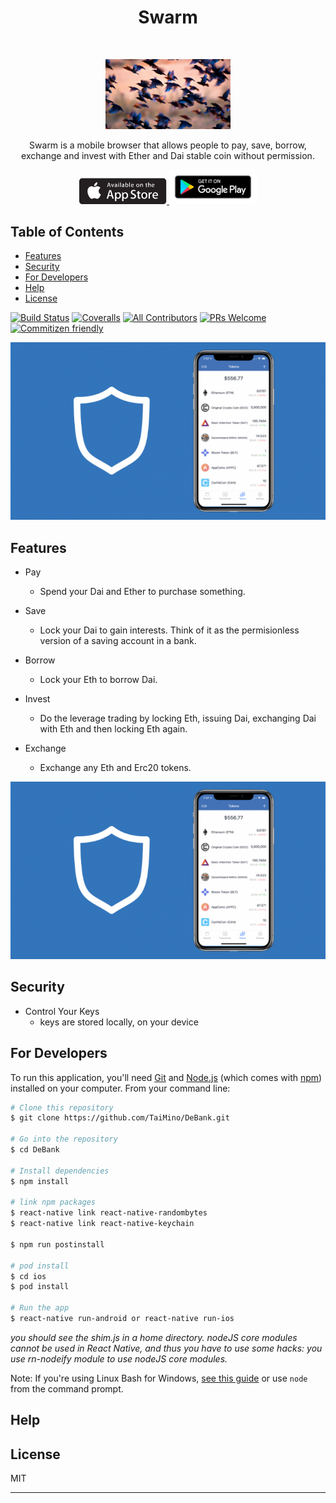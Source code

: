<h1 align="center"> Swarm </h1> <br>
<p align="center">
  <a href="#"><img src="./assets/sample_img2.jpg" width="200"></a>
</p>

<p align="center">
  Swarm is a mobile browser that allows people to pay, save, borrow, exchange and invest with Ether and Dai stable coin without permission.
</p>

<p align="center">
  <a href="https://itunes.apple.com/us/app/gitpoint/id1251245162?mt=8">
    <img alt="Download on the App Store" title="App Store" src="./assets/appstore_logo.png" width="140">
  </a>

  <a href="https://play.google.com/store/apps/details?id=com.gitpoint">
    <img alt="Get it on Google Play" title="Google Play" src="./assets/Download_on_GooglePlay.png" width="140">
  </a>
</p>

## Table of Contents

- [Features](#features)
- [Security](#users)
- [For Developers](#developers)
- [Help](#help)
- [License](#license)

[![Build Status](https://img.shields.io/travis/gitpoint/git-point.svg?style=flat-square)](https://travis-ci.org/gitpoint/git-point)
[![Coveralls](https://img.shields.io/coveralls/github/gitpoint/git-point.svg?style=flat-square)](https://coveralls.io/github/gitpoint/git-point)
[![All Contributors](https://img.shields.io/badge/all_contributors-73-orange.svg?style=flat-square)](./CONTRIBUTORS.md)
[![PRs Welcome](https://img.shields.io/badge/PRs-welcome-brightgreen.svg?style=flat-square)](http://makeapullrequest.com)
[![Commitizen friendly](https://img.shields.io/badge/commitizen-friendly-brightgreen.svg?style=flat-square)](http://commitizen.github.io/cz-cli/)

![screenshot](./assets/sample_img.png 'Screenshot')

## Features

- Pay
  - Spend your Dai and Ether to purchase something.

- Save
  - Lock your Dai to gain interests. Think of it as the permisionless version of a saving account in a bank.

- Borrow
  - Lock your Eth to borrow Dai.

- Invest
  - Do the leverage trading by locking Eth, issuing Dai, exchanging Dai with Eth and then locking Eth again.

- Exchange
  - Exchange any Eth and Erc20 tokens.

![screenshot](./assets/sample_img.png 'Screenshot')

## Security
- Control Your Keys
  - keys are stored locally, on your device

## For Developers
To run this application, you'll need [Git](https://git-scm.com) and [Node.js](https://nodejs.org/en/download/) (which comes with [npm](http://npmjs.com)) installed on your computer. From your command line:

```bash
# Clone this repository
$ git clone https://github.com/TaiMino/DeBank.git

# Go into the repository
$ cd DeBank

# Install dependencies
$ npm install

# link npm packages
$ react-native link react-native-randombytes
$ react-native link react-native-keychain

$ npm run postinstall

# pod install
$ cd ios
$ pod install

# Run the app
$ react-native run-android or react-native run-ios
```

_you should see the shim.js in a home directory.
nodeJS core modules cannot be used in React Native, and thus you have to use some hacks: you use rn-nodeify module to use nodeJS core modules._

Note: If you're using Linux Bash for Windows, [see this guide](https://www.howtogeek.com/261575/how-to-run-graphical-linux-desktop-applications-from-windows-10s-bash-shell/) or use `node` from the command prompt.

## Help

## License

MIT

---
